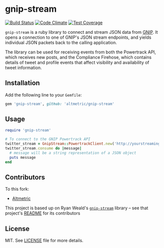# gnip-stream
[![Build Status](https://secure.travis-ci.org/altmetric/gnip-stream.png)](http://travis-ci.org/altmetric/gnip-stream)
[![Code Climate](https://codeclimate.com/github/altmetric/gnip-stream/badges/gpa.svg)](https://codeclimate.com/github/altmetric/gnip-stream)
[![Test Coverage](https://codeclimate.com/github/altmetric/gnip-stream/badges/coverage.svg)](https://codeclimate.com/github/altmetric/gnip-stream/coverage)

`gnip-stream` is a ruby library to connect and stream JSON data from [GNIP](http://gnip.com/). It opens a connection to one of GNIP's JSON stream endpoints, and yields individual JSON packets back to the calling application.

The library can be used for receiving events from both the Powertrack API, which receives new posts, and the Compliance Firehose, which contains details of tweet and profile events that affect visibility and availability of tweet information.

## Installation

Add the following line to your `Gemfile`:

```ruby
gem 'gnip-stream', github: 'altmetric/gnip-stream'
```

## Usage

```ruby
require 'gnip-stream'

# To connect to the GNIP Powertrack API
twitter_stream = GnipStream::PowertrackClient.new('http://yourstreamingurl.gnip.com', 'someuser', 'password')
twitter_stream.consume do |message|
  # message will be a string representation of a JSON object
  puts message
end
```

## Contributors

To this fork:

* [Altmetric](https://github.com/altmetric)

This project is based up on Ryan Weald's [`gnip-stream`](https://github.com/rweald/gnip-stream) library – see that project's [README](https://github.com/rweald/gnip-stream/blob/master/README.md#contributors) for its contributors

## License
MIT. See [LICENSE](./LICENSE) file for more details.
